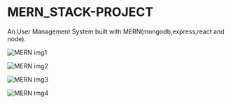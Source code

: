 # MERN_STACK-PROJECT
An  User Management System built with MERN(mongodb,express,react and node).

![MERN img1](https://user-images.githubusercontent.com/56078993/176457589-293f53b7-155f-49f4-a0ea-dd906a6e5db9.jpg)

![MERN img2](https://user-images.githubusercontent.com/56078993/176457764-92daf60d-d500-4d7d-87ca-ec78057c5cb2.jpg)

![MERN img3](https://user-images.githubusercontent.com/56078993/176457904-8d5a6a03-bff5-46b0-8f1b-0a9c9b094221.jpg)

![MERN img4](https://user-images.githubusercontent.com/56078993/176458011-169baa4e-683a-4ede-930d-4bbdec647314.jpg)


